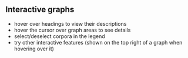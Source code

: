 ## Interactive graphs

- hover over headings to view their descriptions
- hover the cursor over graph areas to see details
- select/deselect corpora in the legend
- try other interactive features (shown on the top right of a graph when hovering over it)
